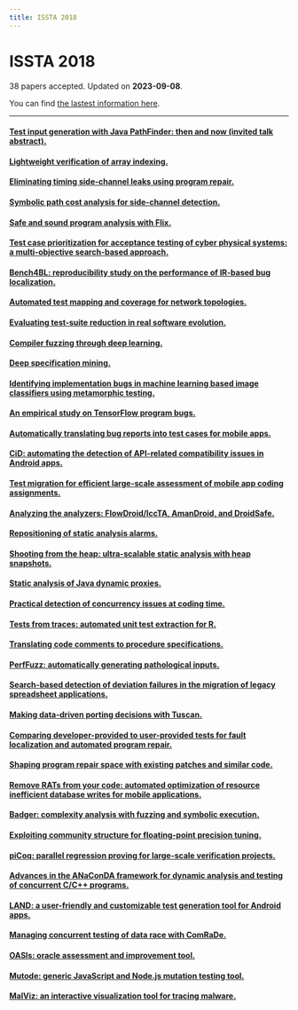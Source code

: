 ```yaml
---
title: ISSTA 2018
---
```


# ISSTA 2018

38 papers accepted. Updated on **2023-09-08**.



You can find [the lastest information here](https://dblp.org/db/conf/issta/issta2018.html).

---

#### [Test input generation with Java PathFinder: then and now (invited talk abstract).](https://doi.org/10.1145/3213846.3234687)

#### [Lightweight verification of array indexing.](https://doi.org/10.1145/3213846.3213849)

#### [Eliminating timing side-channel leaks using program repair.](https://doi.org/10.1145/3213846.3213851)

#### [Symbolic path cost analysis for side-channel detection.](https://doi.org/10.1145/3213846.3213867)

#### [Safe and sound program analysis with Flix.](https://doi.org/10.1145/3213846.3213847)

#### [Test case prioritization for acceptance testing of cyber physical systems: a multi-objective search-based approach.](https://doi.org/10.1145/3213846.3213852)

#### [Bench4BL: reproducibility study on the performance of IR-based bug localization.](https://doi.org/10.1145/3213846.3213856)

#### [Automated test mapping and coverage for network topologies.](https://doi.org/10.1145/3213846.3213859)

#### [Evaluating test-suite reduction in real software evolution.](https://doi.org/10.1145/3213846.3213875)

#### [Compiler fuzzing through deep learning.](https://doi.org/10.1145/3213846.3213848)

#### [Deep specification mining.](https://doi.org/10.1145/3213846.3213876)

#### [Identifying implementation bugs in machine learning based image classifiers using metamorphic testing.](https://doi.org/10.1145/3213846.3213858)

#### [An empirical study on TensorFlow program bugs.](https://doi.org/10.1145/3213846.3213866)

#### [Automatically translating bug reports into test cases for mobile apps.](https://doi.org/10.1145/3213846.3213869)

#### [CiD: automating the detection of API-related compatibility issues in Android apps.](https://doi.org/10.1145/3213846.3213857)

#### [Test migration for efficient large-scale assessment of mobile app coding assignments.](https://doi.org/10.1145/3213846.3213854)

#### [Analyzing the analyzers: FlowDroid/IccTA, AmanDroid, and DroidSafe.](https://doi.org/10.1145/3213846.3213873)

#### [Repositioning of static analysis alarms.](https://doi.org/10.1145/3213846.3213850)

#### [Shooting from the heap: ultra-scalable static analysis with heap snapshots.](https://doi.org/10.1145/3213846.3213860)

#### [Static analysis of Java dynamic proxies.](https://doi.org/10.1145/3213846.3213864)

#### [Practical detection of concurrency issues at coding time.](https://doi.org/10.1145/3213846.3213853)

#### [Tests from traces: automated unit test extraction for R.](https://doi.org/10.1145/3213846.3213863)

#### [Translating code comments to procedure specifications.](https://doi.org/10.1145/3213846.3213872)

#### [PerfFuzz: automatically generating pathological inputs.](https://doi.org/10.1145/3213846.3213874)

#### [Search-based detection of deviation failures in the migration of legacy spreadsheet applications.](https://doi.org/10.1145/3213846.3213861)

#### [Making data-driven porting decisions with Tuscan.](https://doi.org/10.1145/3213846.3213855)

#### [Comparing developer-provided to user-provided tests for fault localization and automated program repair.](https://doi.org/10.1145/3213846.3213870)

#### [Shaping program repair space with existing patches and similar code.](https://doi.org/10.1145/3213846.3213871)

#### [Remove RATs from your code: automated optimization of resource inefficient database writes for mobile applications.](https://doi.org/10.1145/3213846.3213865)

#### [Badger: complexity analysis with fuzzing and symbolic execution.](https://doi.org/10.1145/3213846.3213868)

#### [Exploiting community structure for floating-point precision tuning.](https://doi.org/10.1145/3213846.3213862)

#### [piCoq: parallel regression proving for large-scale verification projects.](https://doi.org/10.1145/3213846.3213877)

#### [Advances in the ANaConDA framework for dynamic analysis and testing of concurrent C/C++ programs.](https://doi.org/10.1145/3213846.3229505)

#### [LAND: a user-friendly and customizable test generation tool for Android apps.](https://doi.org/10.1145/3213846.3229500)

#### [Managing concurrent testing of data race with ComRaDe.](https://doi.org/10.1145/3213846.3229502)

#### [OASIs: oracle assessment and improvement tool.](https://doi.org/10.1145/3213846.3229503)

#### [Mutode: generic JavaScript and Node.js mutation testing tool.](https://doi.org/10.1145/3213846.3229504)

#### [MalViz: an interactive visualization tool for tracing malware.](https://doi.org/10.1145/3213846.3229501)

